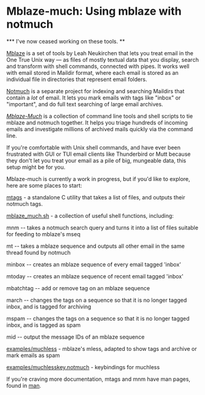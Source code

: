 # Mblaze-much: Using mblaze with notmuch

*** I've now ceased working on these tools. **

[Mblaze](https://github.com/chneukirchen/mblaze) is a set of tools by Leah
Neukirchen that lets you treat email in the One True Unix way — as files of
mostly textual data that you display, search and transform with shell commands,
connected with pipes. It works well with email stored in Maildir format, where
each email is stored as an individual file in directories that represent email
folders.

[Notmuch](https://notmuchmail.org/) is a separate project for indexing and
searching Maildirs that contain a *lot* of email. It lets you mark emails with
tags like "inbox" or "important", and do full text searching of large email
archives.

_[Mblaze-Much](README.md)_  is a collection of command line tools and shell
scripts to tie mblaze and notmuch together. It helps you triage hundreds of
incoming emails and investigate millions of archived mails quickly via the
command line.

If you're comfortable with Unix shell commands, and have ever been frustrated
with GUI or TUI email clients like Thunderbird or Mutt because they don't let
you treat your email as a pile of big, mungeable data, this setup might be for
you.

Mblaze-much is currently a work in progress, but if you'd like to explore, here are
some places to start:

[mtags](src/mtags.c)  - a standalone C utility that takes a list of files, and outputs their notmuch tags.

[mblaze_much.sh](examples/mblaze_much.sh)  - a collection of useful shell functions, including:

mnm -- takes a notmuch search query and turns it into a list of files suitable for feeding to mblaze's mseq

mt -- takes a mblaze sequence and outputs all other email in the same thread found by notmuch

minbox -- creates an mblaze sequence of every email tagged 'inbox'

mtoday -- creates an mblaze sequence of recent email tagged 'inbox'

mbatchtag -- add or remove tag on an mblaze sequence

march -- changes the tags on a sequence so that it is no longer tagged inbox, and is tagged for archiving

mspam -- changes the tags on a sequence so that it is no longer tagged inbox, and is tagged as spam

mid -- output the message IDs of an mblaze sequence

[examples/muchless](examples/muchless) - mblaze's  mless, adapted to show tags and  archive or mark emails as spam

[examples/muchlesskey.notmuch](examples/muchlesskey.notmuch) - keybindings for muchless

If you're craving more documentation,  mtags and mnm have man pages, found in [man](man).
